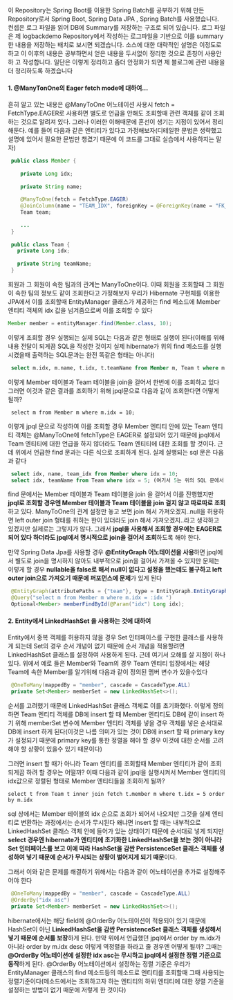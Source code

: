 이 Repository는 Spring Boot를 이용한 Spring Batch를 공부하기 위해 만든 Repository로서 Spring Boot, Spring Data JPA
, Spring Batch를 사용했습니다.
컨셉은 로그 파일을 읽어 DB에 Summary를 저장하는 구조로 되어 있습니다. 로그 파일은 제 logbackdemo Repository에서 작성하는 
로그파일을 기반으로 이를 summary 한 내용을 저장하는 배치로 보시면 되겠습니다.
소스에 대한 대략적인 설명은 이정도로 하고 이 이후의 내용은 공부하면서 얻은 내용을 두서없이 정리한 것으로 존칭어 사용안하
고 작성합니다. 일단은 이렇게 정리하고 좀더 안정화가 되면 제 블로그에 관련 내용을 더 정리하도록 하겠습니다

#### **1. @ManyTonOne의 Eager fetch mode에 대하여...**

흔히 알고 있는 내용은 @ManyToOne 어노테이션 사용시 fetch = FetchType.EAGER로 사용하면 별도로 언급을 안해도 조회할때 관련
 객체를 같이 조회하는 것으로 알려져 있다. 그러나 이러한 이해때문에 혼선이 생기는 지점이 있어서 정리해둔다. 예를 들어 다음과 
 같은 엔티티가 있다고 가정해보자(디테일한 문법은 생략했고 설명에 있어서 필요한 문법만 챙겼기 때문에 이 코드를 그대로 실습에서
 사용하지는 말자)

```java
 public class Member {
    
    private Long idx;
    
    private String name;
    
    @ManyToOne(fetch = FetchType.EAGER)
    @JoinColumn(name = "TEAM_IDX", foreignKey = @ForeignKey(name = "FK_MEMBER_TEAM"), nullable = false)
    Team team;
    
    ...
 }
 
 public class Team {
   private Long idx;
   
   private String teamName;
 }
``` 

 회원과 그 회원이 속한 팀과의 관계는 ManyToOne이다. 이때 회원을 조회할때 그 회원이 속한 팀의 정보도 같이 조회한다고 가정해보자
 우리가 Hibernate 구현체를 이용한 JPA에서 이를 조회할때 EntityManager 클래스가 제공하는 find 메소드에 Member 엔티티 객체의 
 idx 값을 넘겨줌으로써 이를 조회할 수 있다
 
 ```java
 Member member = entityManager.find(Member.class, 10);
 ```

 이렇게 조회할 경우 실행되는 실제 SQL는 다음과 같은 형태로 실행이 된다(이해를 위해 내용 전달이 되게끔 SQL을 작성한 것이지 
 실제 hibernate가 위의 find 메소드를 실행시켰을때 출력하는 SQL문과는 완전 똑같은 형태는 아니다)
 
```sql
 select m.idx, m.name, t.idx, t.teamName from Member m, Team t where m.idx = 10 and m.teamidx = t.idx
``` 

 이렇게 Member 테이블과 Team 테이블을 join을 걸어서 한번에 이를 조회하고 있다
 그러면 이것과 같은 결과를 조회하기 위해 jpql문으로 다음과 같이 조회한다면 어떻게 될까?

```jpaql 
 select m from Member m where m.idx = 10;
```
 
 이렇게 jpql 문으로 작성하여 이를 조회할 경우 Member 엔티티 안에 있는 Team 엔티티 객체는 @ManyToOne에 fetchType은 EAGER로
  설정되어 있기 때문에 jpql에서 Team 엔티티에 대한 언급을 하지 않더라도 Team 엔티티에 대한 조회를 할 것이다. 근데 위에서 
  언급한 find 문과는 다른 식으로 조회하게 된다. 실제 실행되는 sql 문은 다음과 같다

```sql  
 select idx, name, team_idx from Member where idx = 10;
 select idx, teamName from Team where idx = 5; (여기서 5는 위의 SQL 문에서 조회하여 나온 team_idx 컬럼 값이다)
```
 
 find 문에서는 Member 테이블과 Team 테이블을 join 을 걸어서 이를 진행했지만 **jpql로 조회할 경우엔 Member 테이블과 Team 
 테이블을 join 걸지 않고 따로따로 조회**하고 있다. ManyToOne의 관계 설정만 놓고 보면 join 해서 가져오겠지..null을 허용하면 
 left outer join 형태를 취하는 한이 있더라도 join 해서 가져오겠지..라고 생각하고 있겠지만 실제로는 그렇지가 않다. 그래서
 **jpql을 사용해서 조회할 경우에는 EAGER로 되어 있다 하더라도 jpql에서 명시적으로 join을 걸어서 조회**하도록 해야 한다.
 
 만약 Spring Data Jpa를 사용할 경우 **@EntityGraph 어노테이션을 사용**하면 jpql에서 별도로 join을 명시하지 않아도 내부적으로 
 join을 걸어서 가져올 수 있지만 문제는 이렇게 할 경우 **nullable을 false로 해서 null이 없다고 설정을 했는데도 불구하고 
 left outer join으로 가져오기 때문에 퍼포먼스에 문제**가 있게 된다

```java
 @EntityGraph(attributePaths = {"team"}, type = EntityGraph.EntityGraphType.LOAD)
 @Query("select m from Member m where m.idx = :idx ")
 Optional<Member> memberFindById(@Param("idx") Long idx);
``` 

#### **2. Entity에서 LinkedHashSet 을 사용하는 것에 대하여**
 
 Entity에서 중복 객체를 허용하지 않을 경우 Set 인터페이스를 구현한 클래스를 사용하게 되는데 Set의 경우 순서 개념이 없기 
 때문에 순서 개념을 적용할려면 LinkedHashSet 클래스를 설정하여 사용하게 된다. 근데 여기서 오해를 살 지점이 하나 있다.
 위에서 예로 들은 Member와 Team의 경우 Team 엔티티 입장에서는 해당 Team에 속한 Member를 알기위해 다음과 같이 정의된 멤버
 변수가 있을수있다

```java
 @OneToMany(mappedBy = "member", cascade = CascadeType.ALL)
 private Set<Member> memberSet = new LinkedHashSet<>();
```

 순서를 고려했기 때문에 LinkedHashSet 클래스 객체로 이를 초기화했다. 이렇게 정의하면 Team 엔티티 객체를 DB에 insert 할 때
 Member 엔티티도 DB에 같이 insert 하기 위해 memberSet 변수에 Member 엔티티 객체를 넣을 경우 객체를 넣은 순서대로 DB에 
 insert 하게 된다(이것은 나름 의미가 있는 것이 DB에 insert 할 때 primary key가 설정되기 때문에 primary key를 통한 정렬을 
 해야 할 경우 이것에 대한 순서를 고려해야 할 상황이 있을수 있기 때문이다)
 
 그러면 insert 할 때가 아니라 Team 엔티티를 조회할때 Member 엔티티가 같이 조회되게끔 하려 할 경우는 어떨까? 이때 다음과 
 같이 jpql을 실행시켜서 Member 엔티티의 idx값으로 정렬된 형태로 Member 엔티티들을 조회하게 될까?
 
 ```jpaql
 select t from Team t inner join fetch t.member m where t.idx = 5 order by m.idx
 ``` 

 sql 상에서는 Member 테이블의 idx 순으로 조회가 되어서 나오지만 그것을 실제 엔티티로 변환하는 과정에서는 순서가 무시된다
 왜냐면 insert 할 때는 내부적으로 LinkedHashSet 클래스 객체 안에 들어가 있는 상태이기 때문에 순서대로 넣게 되지만 **select
 경우엔 hibernate가 엔티티에 초기화한 LinkedHashSet을 보는 것이 아니라 Set 인터페이스를 보고 이에 따라 HashSet을 감싼 
 PersistenceSet 클래스 객체를 생성하여 넣기 때문에 순서가 무시되는 상황이 벌어지게 되기 때문**이다.
 
 그래서 이와 같은 문제를 해결하기 위해서는 다음과 같이 어노테이션을 추가로 설정해주어야 한다
 
 ```java
  @OneToMany(mappedBy = "member", cascade = CascadeType.ALL)
  @OrderBy("idx asc")
  private Set<Member> memberSet = new LinkedHashSet<>();
 ``` 
 
 hibernate에서는 해당 field에 @OrderBy 어노테이션이 적용되어 있기 때문에 HashSet이 아닌 **LinkedHashSet을 감싼 PersistenceSet 
 클래스 객체를 생성해서 넣기 때문에 순서를 보장**하게 된다. 만약 위에서 언급했던 jpql에서 order by m.idx가 아니라 order by m.idx desc
 이렇게 역정렬을 하라고 줄 경우엔 어떻게 될까? 그때는 **@OrderBy 어노테이션에 설정한 idx asc는 무시하고 jpql에서 설정한 정렬 기준으로 
 동작**하게 된다. @OrderBy 어노테이션에서 설정하는 정렬 기준은 우리가 EntityManager 클래스의 find 메소드등의 메소드로 엔티티를 조회할때
 그때 사용되는 정렬기준이다(메소드에서는 조회하고자 하는 엔티티의 하위 엔티티에 대한 정렬 기준을 설정하는 방법이 없기 때문에
 저렇게 한 것이다)
  
  
   